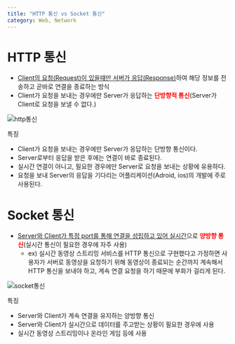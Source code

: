 ```yaml
---
title: "HTTP 통신 vs Socket 통신"
category: Web, Network
---
```




# HTTP 통신

- <u>Client의 요청(Request)이 있을때만 서버가 응답(Response)</u>하여 해당 정보를 전송하고 곧바로 연결을 종료하는 방식
- Client가 요청을 보내는 경우에만 Server가 응답하는 **<span style="color:red">단방향적 통신</span>**(Server가 Client로 요청을 보낼 수 없다.)

![http통신](https://user-images.githubusercontent.com/23491962/97810319-5627b300-1cb6-11eb-9d59-45517f37cb3d.JPG)


특징

- Client가 요청을 보내는 경우에만 Server가 응답하는 단방향 통신이다.
- Server로부터 응답을 받은 후에는 연결이 바로 종료된다.
- 실시간 연결이 아니고, 필요한 경우에만 Server로 요청을 보내는 상황에 유용하다.
- 요청을 보내 Server의 응답을 기다리는 어플리케이션(Adroid, ios)의 개발에 주로 사용된다.










# Socket 통신

- <u>Server와 Client가 특정 port를 통해 연결을 성립하고 있어 실시간</u>으로 <span style="color:red">**양방향 통신**</span>(실시간 통신이 필요한 경우에 자주 사용)
  - ex) 실시간 동영상 스트리밍 서비스를 HTTP 통신으로 구현했다고 가정하면 사용자가 서버로 동영상을 요청하기 위해 동영상이 종료되는 순간까지 계속해서 HTTP 통신을 보내야 하고, 계속 연결 요청을 하기 때문에 부화가 걸리게 된다.

![socket통신](https://user-images.githubusercontent.com/23491962/97810320-56c04980-1cb6-11eb-8216-0dcff9db7f97.JPG)


특징

- Server와 Client가 계속 연결을 유지하는 양방향 통신
- Server와 Client가 실시간으로 데이터를 주고받는 상황이 필요한 경우에 사용
- 실시간 동영상 스트리밍이나 온라인 게임 등에 사용

